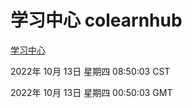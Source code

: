 # 学习中心 colearnhub
[学习中心](http://27.19.33.125:56308/colearnhub/)

2022年 10月 13日 星期四 08:50:03 CST

2022年 10月 13日 星期四 00:50:03 GMT
